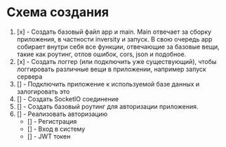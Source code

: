 # Схема создания

1. [x] - Создать базовый файл app и main. Main отвечает за сборку приложения, в частности inversity и запуcк. В свою очередь app собирает внутри себя все функции, отвечающие за базовые вещи, такие как роутинг, отлов ошибок, cors, json и подобное.
2. [x] - Создать логгер (или подключить уже существующий), чтобы логгировать различные вещи в приложении, например запуск сервера
3. [] - Подключить приложение к используемой базе данных и залогировать это
4. [] - Создать SocketIO соединение
5. [] - Создать базовый роутинг для авторизации приложения.
6. [] - Реализовать авторизацию
   - [] - Регистрация
   - [] - Вход в систему
   - [] - JWT токен
